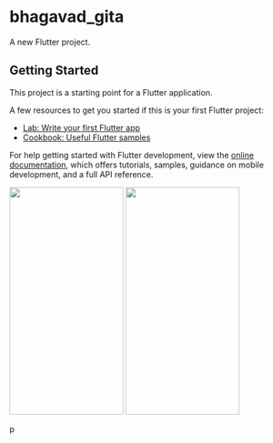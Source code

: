 # bhagavad_gita

A new Flutter project.

## Getting Started

This project is a starting point for a Flutter application.

A few resources to get you started if this is your first Flutter project:

- [Lab: Write your first Flutter app](https://docs.flutter.dev/get-started/codelab)
- [Cookbook: Useful Flutter samples](https://docs.flutter.dev/cookbook)

For help getting started with Flutter development, view the
[online documentation](https://docs.flutter.dev/), which offers tutorials,
samples, guidance on mobile development, and a full API reference.
<p>
  <img src="https://github.com/sumitFlutter/Bhagavad-Gita/assets/153794386/f0cc0470-6594-4c26-9b09-72284a6e5046"    height="400px" width="200px"/>
 <img src="https://github.com/sumitFlutter/Bhagavad-Gita/assets/153794386/872a87db-2bf5-4789-9d89-56e9cdc15314"    height="400px" width="200px"/>

</p>p
